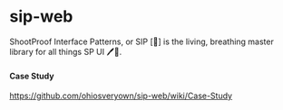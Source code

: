 # sip-web
ShootProof Interface Patterns, or SIP [🍵] is the living, breathing master library for all things SP UI 🖊📐.

#### Case Study
https://github.com/ohiosveryown/sip-web/wiki/Case-Study
